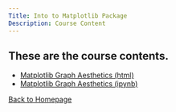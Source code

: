 ```yaml
---
Title: Into to Matplotlib Package
Description: Course Content
---
```

## These are the course contents.
- [Matplotlib Graph Aesthetics (html)](MatplotlibGraphAesthetics.html)
- [Matplotlib Graph Aesthetics (ipynb)](MatplotlibGraphAesthetics.ipynb)


[Back to Homepage](index.md)
